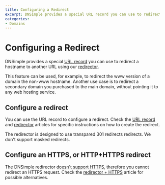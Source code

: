 ```yaml
---
title: Configuring a Redirect
excerpt: DNSimple provides a special URL record you can use to redirect a hostname to another URL using our redirector service.
categories:
- Domains
---
```


# Configuring a Redirect

DNSimple provides a special [URL record](/articles/url-record) you can use to redirect a hostname to another URL using our [redirector](/articles/redirector).

This feature can be used, for example, to redirect the www version of a domain the non-www hostname. Another use case is to redirect a secondary domain you purchased to the main domain, without pointing it to any web hosting service.


## Configure a redirect

You can use the URL record to configure a redirect. Check the [URL record](/articles/url-record) and [redirector](/articles/redirector) articles for specific instructions on how to create the redirect.

The redirector is designed to use transpared 301 redirects redirects. We don't support masked redirects.


## Configure an HTTPS, or HTTP+HTTPS redirect

The DNSimple redirector [doesn't support HTTPS](/articles/redirector-https), therefore you cannot redirect an HTTPS request. Check the [redirector + HTTPS](/articles/redirector-https) article for possible alternatives.

